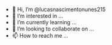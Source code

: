- 👋 Hi, I’m @lucasnascimentonunes215
- 👀 I’m interested in ...
- 🌱 I’m currently learning ...
- 💞️ I’m looking to collaborate on ...
- 📫 How to reach me ...

<!---
lucasnascimentonunes215/lucasnascimentonunes215 is a ✨ special ✨ repository because its `README.md` (this file) appears on your GitHub profile.
You can click the Preview link to take a look at your changes.
--->
